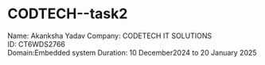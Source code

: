 # CODTECH--task2
Name: Akanksha Yadav 
Company: CODETECH IT SOLUTIONS  
ID: CT6WDS2766  
Domain:Embedded system
Duration: 10 December2024 to 20 January 2025
